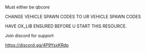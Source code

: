 Must either be qbcore

CHANGE VEHICLE SPAWN CODES TO UR VEHICLE SPAWN CODES

HAVE OX_LIB ENSURED BEFORE U START THIS RESOURCE.

Join discord for support 

https://discord.gg/4P9YsxKRdp
